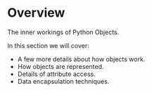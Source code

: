 # Overview

The inner workings of Python Objects.

In this section we will cover:

* A few more details about how objects work.
* How objects are represented.
* Details of attribute access.
* Data encapsulation techniques.

